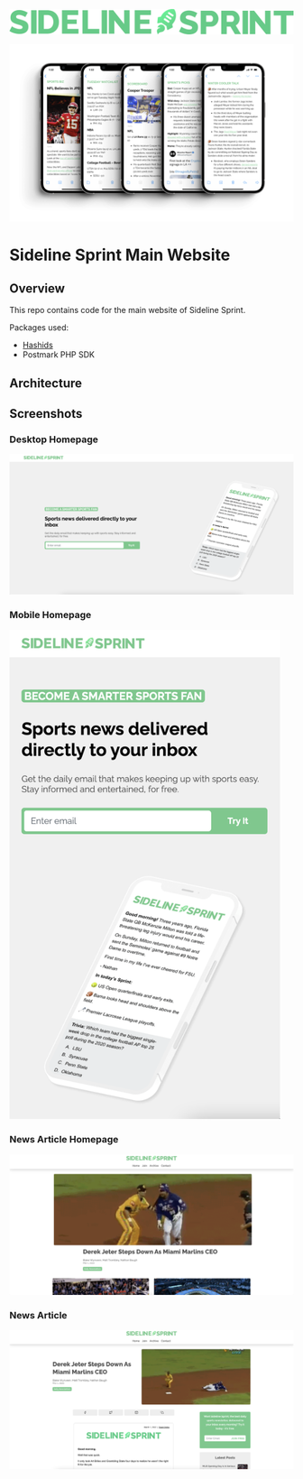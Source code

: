 ![Sideline Sprint logo](/img/text-logo-large.png)

![Sideline Sprint newsletter](/img/newsletter.png)

# Sideline Sprint Main Website

## Overview
This repo contains code for the main website of Sideline Sprint.


Packages used:

-   [Hashids](https://github.com/vinkla/hashids)
-   Postmark PHP SDK




## Architecture

## Screenshots

### Desktop Homepage
![Sideline Sprint desktop homepage](/img/desktop-homepage.png)

### Mobile Homepage
<img src="/img/mobile-homepage.png" width="480">

### News Article Homepage
![Sideline Sprint news homepage](/img/news-homepage.png)

### News Article
![Sideline Sprint news article](/img/news-article.png)